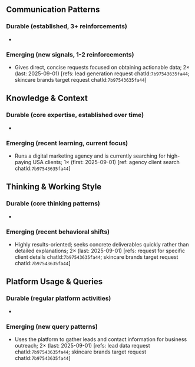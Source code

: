 ## Communication Patterns
### Durable (established, 3+ reinforcements)
-

### Emerging (new signals, 1-2 reinforcements)
- Gives direct, concise requests focused on obtaining actionable data; 2× (last: 2025-09-01) [refs: lead generation request chatId:`7b97543635fa44`; skincare brands target request chatId:`7b97543635fa44`]

## Knowledge & Context
### Durable (core expertise, established over time)
-

### Emerging (recent learning, current focus)
- Runs a digital marketing agency and is currently searching for high-paying USA clients; 1× (first: 2025-09-01) [ref: agency client search chatId:`7b97543635fa44`]

## Thinking & Working Style
### Durable (core thinking patterns)
-

### Emerging (recent behavioral shifts)
- Highly results-oriented; seeks concrete deliverables quickly rather than detailed explanations; 2× (last: 2025-09-01) [refs: request for specific client details chatId:`7b97543635fa44`; skincare brands target request chatId:`7b97543635fa44`]

## Platform Usage & Queries
### Durable (regular platform activities)
-

### Emerging (new query patterns)
- Uses the platform to gather leads and contact information for business outreach; 2× (last: 2025-09-01) [refs: lead data request chatId:`7b97543635fa44`; skincare brands target request chatId:`7b97543635fa44`]